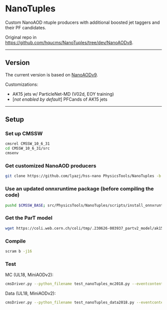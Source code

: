 # NanoTuples

Custom NanoAOD ntuple producers with additional boosted jet taggers and their PF candidates.

Original repo in https://github.com/hqucms/NanoTuples/tree/dev/NanoAODv8.

------

## Version

The current version is based on [NanoAODv9](https://gitlab.cern.ch/cms-nanoAOD/nanoaod-doc/-/wikis/Releases/NanoAODv9).

Customizations:

- AK15 jets w/ ParticleNet-MD (V02d, EOY training)
- [*not enabled by default*] PFCands of AK15 jets

------

## Setup

### Set up CMSSW

```bash
cmsrel CMSSW_10_6_31
cd CMSSW_10_6_31/src
cmsenv
```

### Get customized NanoAOD producers

```bash
git clone https://github.com/lyazj/hss-nano PhysicsTools/NanoTuples -b dev-part-UL
```

### Use an updated onnxruntime package (before compiling the code)

```bash
pushd $CMSSW_BASE; src/PhysicsTools/NanoTuples/scripts/install_onnxruntime.sh; popd
```

### Get the ParT model

```bash
wget https://coli.web.cern.ch/coli/tmp/.230626-003937_partv2_model/ak15/V02/model.onnx -O $CMSSW_BASE/src/PhysicsTools/NanoTuples/data/InclParticleTransformer-MD/ak15/V02/model.onnx
```

### Compile

```bash
scram b -j16
```

### Test

MC (UL18, MiniAODv2):

```bash
cmsDriver.py --python_filename test_nanoTuples_mc2018.py --eventcontent NANOAODSIM --customise PhysicsTools/NanoTuples/nanoTuples_cff.nanoTuples_customizeMC --datatier NANOAODSIM --fileout file:nano_mc2018.root --conditions 106X_upgrade2018_realistic_v16_L1v1 --step NANO --filein /store/mc/RunIISummer20UL18MiniAODv2/WplusH_HToCC_WToLNu_M-125_TuneCP5_13TeV-powheg-pythia8/MINIAODSIM/106X_upgrade2018_realistic_v16_L1v1-v1/2520000/A4FFC5A7-79DF-FE4B-A515-1F3EA0513509.root --era Run2_2018,run2_nanoAOD_106Xv2 --mc -n 50
```

Data (UL18, MiniAODv2):

```bash
cmsDriver.py --python_filename test_nanoTuples_data2018.py --eventcontent NANOAOD --customise PhysicsTools/NanoTuples/nanoTuples_cff.nanoTuples_customizeData --datatier NANOAOD --fileout file:nano_data2018.root --conditions 106X_dataRun2_v37 --step NANO --filein /store/data/Run2018A/SingleMuon/MINIAOD/UL2018_MiniAODv2_GT36-v1/2820000/000EE25A-A8E8-1444-8A0B-0DBEBE5634FB.root --era Run2_2018,run2_nanoAOD_106Xv2 --data -n 50
```
